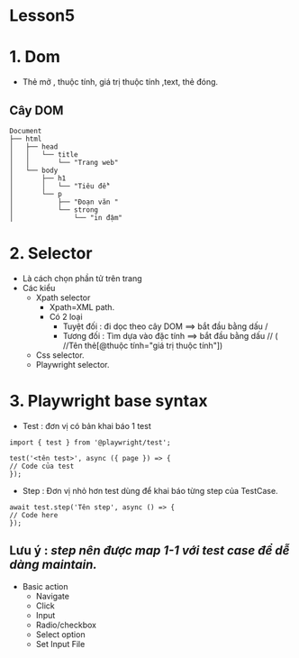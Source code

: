 #  Lesson5
# 1. Dom
  - Thẻ mở , thuộc tính, giá trị thuộc tính ,text, thẻ đóng.
  ## Cây DOM

  ```
Document
├── html
│   ├── head
│   │   └── title
│   │       └── "Trang web"
│   └── body
│       ├── h1
│       │   └── "Tiêu đề"
│       └── p
│           ├── "Đoạn văn "
│           └── strong
│               └── "in đậm"
```

# 2. Selector
 - Là cách chọn phần tử trên trang
- Các kiểu
  * Xpath selector
    * Xpath=XML path.
    * Có 2 loại  
       * Tuyệt đối : đi dọc theo cây DOM ==> bắt đầu bằng dấu / 
       * Tương đối : Tìm dựa vào đặc tính ==> bắt đầu bằng dấu //  ( //Tên thẻ[@thuộc tính="giá trị thuộc tính"])
  * Css selector.
  * Playwright selector.
# 3. Playwright base syntax
- Test : đơn vị có bản khai báo 1 test 
```
import { test } from '@playwright/test';

test('<tên test>', async ({ page }) => {
// Code của test
});
```
- Step : Đơn vị nhỏ hơn test dùng để khai báo từng step của TestCase.
```
await test.step('Tên step', async () => {
// Code here
});
```
  Lưu ý  : *step nên được map 1-1 với test case để dễ dàng maintain.*
-
- Basic action 
     *  Navigate
     * Click
     * Input
     * Radio/checkbox
     * Select option
     * Set Input File